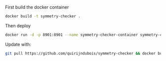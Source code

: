 First build the docker container
```bash
docker build -t symmetry-checker .
```
Then deploy
```bash
docker run -d -p 8901:8901 --name symmetry-checker-container symmetry-checker
```
Update with:
```bash
git pull https://github.com/quirijndubois/symmetry-checker && docker build -t symmetry-checker . $$ docker container rm symmetry-checker-container && docker run -d -p 8901:8901 --name symmetry-checker-container symmetry-checker
```
